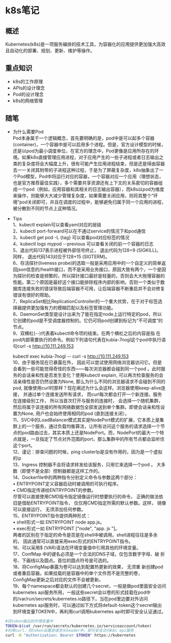 # k8s笔记
## 概述
Kubernetes(k8s)是一项服务编排的技术工具，为容器化的应用提供更加强大高效且自动化的部署、规划、更新、维护等操作。

## 重点知识
+ k8s的工作原理
+ APIs的设计理念
+ Pod的设计理念
+ k8s的网络管理

## 随笔
+ 为什么需要Pod  
Pod本身属于一个逻辑概念，首先要明确的是，pod中是可以起多个容器(container)，一个容器中是可以启用多个进程。但是，官方设计模型的时候，还是以pod为最小调度单位，在官方的理念中，Pod更像是应用所存在的环境。如果k8s直接管理应用进程，对于应用产生的一些子进程或者日志输出之类的复杂度将会大幅度上升，很有可能产生应用进程结束，但是还是得由容器去一一关闭其附带的子进程这种过程，于是为了屏蔽复杂度，k8s抽象出了一个Pod模型，Pod中将运行对应的容器，一个容器对应一个应用（理想状态，也是官方推荐最佳实践），多个需要共享资源还有上下文的关系密切的容器组成一个pod（例如，应用容器和其相关的日志输出容器），而k8s以pod为维度来操作，则能够大大减少管理复杂度，如果需要关闭应用，则将其整个“环境”pod关闭即可，并且在调度的过程中，能够避免归属于同一个应用的进程，被分散到不同的节点上这种情况。
+ Tips  
1、kubectl explain可以查看yaml对应的层级  
2、kubectl port-forward可以在不通过service的情况下和pod通信  
3、kubectl get pod -L {tag} 可以查看pod对应标签的情况   
4、kubectl logs mypod --previous 可以查看关闭的前一个容器的日志  
5、退出代码137表示进程被外部信号终止， 退出代码为128+9 (SIGKILL)。
同样， 退出代码143对应于128+15 (SIGTERM)。  
6、存活探针(liveness probe)的选取一般是采用应用中的一个自定义的简单返回json信息的/health接口，而不是采用业务接口，原因大致有两个，一个是因为探针的检查是频繁的，所以探针接口最好是轻量的，否则会大大拖慢容器的性能。第二个原因是最好这个接口能排除程序内部的影响，否则一个类似于数据库连接失败的错误导致后端容器不可用，让后端容器不断重启并不会对修复错误有很好的帮助。  
7、ReplicaSet相比ReplicationController的一个重大优势，在于对于标签选择器提供更加强有力的模糊匹配以及标签管理功能。  
8、DaemonSet类型是设计出来为了能在指定node上运行特定的pod，所以它创建的pod是不受调度器控制的。它仍可将pod创建到标记为“不可调度”的节点。  
9、双横杠(--)代表着kubectl命令项的结束。在两个横杠之后的内容是指
在pod内部需要执行的命令。例如下列语句代表在kubia-7nogl这个pod中执行语句curl -s http://10.111.249.153

  kubectl exec kubia-7nogl -- curl -s http://10.111.249.153  
10、由于服务现在已暴露在外， 因此可以尝试使用网络浏览器访问它。但是会看到一些可能觉得奇怪的东西——每次浏览器都会碰到同一个pod 。此时服务的会话亲和性是否发生变化？使用kubectl explain, 可以再次检查服务的会话亲缘性是否仍然设置为None, 那么为什么不同的浏览器请求不会碰到不同的pod, 就像使用curl时那样？现在阐述为什么会这样。浏览器使用keep-alive连接， 并通过单个连接发送所有请求， 而curl每次都会打开一个新连接。服务在连接级别工作， 所以当首次打开与服务的连接时， 会选择一个随机集群， 然后将属于该连接的所有网络数据包全部发送到单个集群。即使会话亲和性设置为None, 用户也会始终使用相同的pod (直到连接关闭）。  
11、SVC中的LoadBalancer模式其实是NodePort模式的扩展，它本质上是集群上的一个服务，通过负载均衡算法，让所有访问这个服务的请求选择一个节点的pod路由过去，其实本质上还是NodePort。而，NodePort的最大一个特点就是，一旦指定了节点对外范围的port，那么集群中的所有节点都会监听住这个port。  
12、谨记：排查问题的时候，ping clusterIp是没有作用的，因为是一个虚拟的ip  
13、Ingress 控制器不会将请求转发给该服务，只用它来选择一个pod 。
大多数（即使不是全部）控制器都是这样工作的。  
14、Dockerfile中的两种指令分别定义命令与参数这两个部分：  
• ENTRYPOINT定义容器启动时被调用的可执行程序。  
• CMD指定传递给ENTRYPOINT的参数。  
尽管可以直接使用CMD指令指定镜像运行时想要执行的命令， 正确的做法依旧是借助ENTRYPOINT指令， 仅仅用CMD指定所需的默认参数。这样， 镜像可以直接运行， 无须添加任何参数。  
15、ENTRYPOINT指令提供两种形式：  
• shell形式一如 ENTRYPOINT node app.js。  
• exec形式一如 ENTRYPOINT ["node", "app. js "]。  
两者的区别在于指定的命令是否是在shell中被调用。shell进程往往是多余的， 因此通常可以直接采用exec形式的ENTRYPOINT指令。  
16、可以采用$ (VAR)语法在环境变量值中引用其他的环境变量。  
17、ConfMap 中的键名必须是一个合法的DNS子域，仅包含数字字母、破
折号、下画线以及圆点。首位的圆点符号是可选的。  
18、将ConfigMap暴露为卷可以达到配置热更新的效果， 无须重
新创建pod或者重启容器。如果挂载的是容器中的单个文件而不是完整的卷， ConfigMap更新之后对应的文件不会被更新。  
19、每个namespace都会默认的创建几个secret，一般是做pod里面安全访问kubernetes api服务所用，一般这些secret会以卷的形式挂载在pod中的/var/run/secrets/kubernetes.io路径下。当在pod里边要对外访问kubernetes api服务时，可以通过如下方式将default-token这个secret输出到环境变量TOKEN中，再利用curl调用kubernetes api时即可安全认证通过。    
```bash
#将token输出到环境变量中
TOKEN=$(cat /var/run/secrets/kubernetes.io/serviceaccount/token)
#利用curl，将token设置进请求头header中，即可安全访问k8s api服务
curl -H "Authorization: Bearer $TOKEN" https://kubernetes
```

